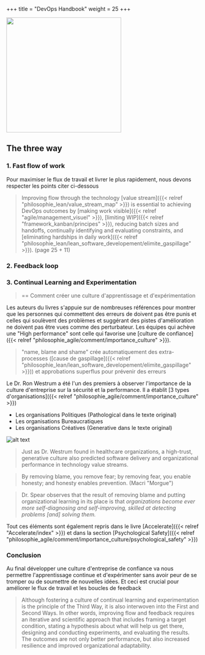 +++
title = "DevOps Handbook"
weight = 25
+++

<img src="https://m.media-amazon.com/images/I/71mhqEw8LcL._AC_UF1000,1000_QL80_.jpg" width="300">
<br>

## The three way

### 1. Fast flow of work
Pour maximiser le flux de travail et livrer le plus rapidement, nous devons respecter les points citer ci-dessous

> Improving flow through the technology [value stream]({{< relref "philosophie_lean/value_stream_map" >}}) is essential to achieving DevOps outcomes by [making work visible]({{< relref "agile/management_visuel" >}}), [limiting WIP]({{< relref "framework_kanban/principes" >}}), reducing batch sizes and handoffs, continually identifying and evaluating constraints, and [eliminating hardships in daily work]({{< relref "philosophie_lean/lean_software_developement/elimite_gaspillage" >}}). (page 25 + 11)

### 2. Feedback loop

### 3. Continual Learning and Experimentation
> == Comment créer une culture d'apprentissage et d'expérimentation

Les auteurs du livres s'appuie sur de nombreuses références pour montrer que les personnes qui commettent des erreurs de doivent pas être punis et celles qui soulèvent des problèmes et suggérant des pistes d'amélioration ne doivent pas être vues comme des perturbateur. Les équipes qui achève une "High performance" sont celle qui favorise une [culture de confiance]({{< relref "philosophie_agile/comment/importance_culture" >}}).

> "name, blame and shame" crée automatiquement des extra-processes ([cause de gaspillage]({{< relref "philosophie_lean/lean_software_developement/elimite_gaspillage" >}})) et approbations superflus pour prévenir des erreurs 

Le Dr. Ron Westrum a été l'un des premiers à observer l'importance de la culture d'entreprise sur la sécurité et la performance. Il a établit [3 types d'organisations]({{< relref "philosophie_agile/comment/importance_culture" >}})
- Les organisations Politiques (Pathological dans le texte original)
- Les organisations Bureaucratiques
- Les organisations Créatives (Generative dans le texte original)

![alt text](3type_organisation.png)

> Just as Dr. Westrum found in healthcare organizations, a high-trust, generative culture also predicted software delivery and organizational performance in technology value streams.

> By removing blame, you remove fear; by removing fear, you enable honesty; and honesty enables prevention. (Macri "Morgue")

> Dr. Spear observes that the result of removing blame and putting organizational learning in its place is that *organizations become ever more self-diagnosing and self-improving, skilled at detecting problems [and] solving them.*

Tout ces éléments sont également repris dans le livre [Accelerate]({{< relref "Accelerate/index" >}}) et dans la section [Psychological Safety]({{< relref "philosophie_agile/comment/importance_culture/psychological_safety" >}})

### Conclusion
Au final développer une culture d'entreprise de confiance va nous permettre l'apprentissage continue et d'expérimenter sans avoir peur de se tromper ou de soumettre de nouvelles idées. Et ceci est crucial pour améliorer le flux de travail et les boucles de feedback

> Although fostering a culture of continual learning and experimentation is the principle of the Third Way, it is also interwoven into the First and Second Ways. In other words, improving flow and feedback requires an iterative and scientific approach that includes framing a target condition, stating a hypothesis about what will help us get there, designing and conducting experiments, and evaluating the results. The outcomes are not only better performance, but also increased resilience and improved organizational adaptability.